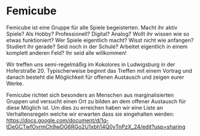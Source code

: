 # Femicube

Femicube ist eine Gruppe für alle Spiele begeisterten.
Macht ihr aktiv Spiele? Als Hobby? Professionell? Digital? Analog?
Wollt ihr wissen wie so etwas funktioniert? Wer Spiele eigentlich macht? Wisst nicht wie anfangen?
Studiert ihr gerade? Seid noch in der Schule? Arbeitet eigentlich in einem komplett anderen Feld?
Ihr seid alle willkommen! 

Wir treffen uns semi-regelmäßig im Kokolores in Ludwigsburg in der Hoferstraße 20. Typischerweise beginnt das Treffen mit einem Vortrag und danach besteht die Möglichkeit für offenen Austausch und zeigen eurer Werke.

Femicube richtet sich besonders an Menschen aus marginalisierten Gruppen und versucht einen Ort zu bilden an dem offener Austausch für diese Möglich ist. Um dies zu erreichen haben wir eine Liste an Verhaltensregeln welche wir erwarten dass sie eingehalten werden: <https://docs.google.com/document/d/1q-tDeGCTwfOvrmCh9wDG6RGo2U1xbh14Q0yTnPzX_24/edit?usp=sharing>
